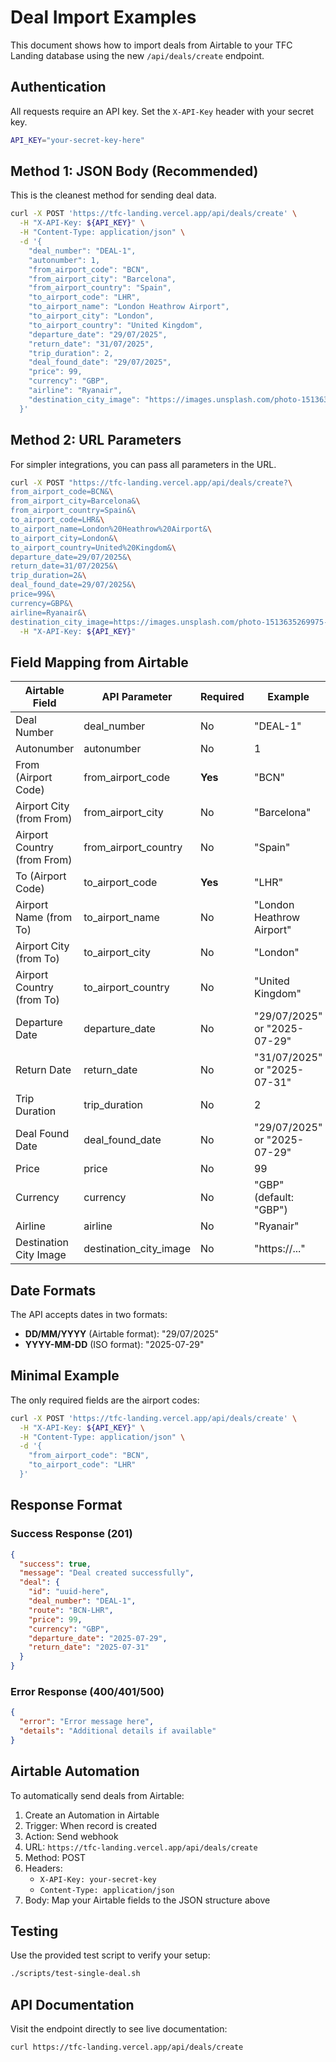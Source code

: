 # Deal Import Examples

This document shows how to import deals from Airtable to your TFC Landing database using the new `/api/deals/create` endpoint.

## Authentication

All requests require an API key. Set the `X-API-Key` header with your secret key.

```bash
API_KEY="your-secret-key-here"
```

## Method 1: JSON Body (Recommended)

This is the cleanest method for sending deal data.

```bash
curl -X POST 'https://tfc-landing.vercel.app/api/deals/create' \
  -H "X-API-Key: ${API_KEY}" \
  -H "Content-Type: application/json" \
  -d '{
    "deal_number": "DEAL-1",
    "autonumber": 1,
    "from_airport_code": "BCN",
    "from_airport_city": "Barcelona",
    "from_airport_country": "Spain",
    "to_airport_code": "LHR",
    "to_airport_name": "London Heathrow Airport",
    "to_airport_city": "London",
    "to_airport_country": "United Kingdom",
    "departure_date": "29/07/2025",
    "return_date": "31/07/2025",
    "trip_duration": 2,
    "deal_found_date": "29/07/2025",
    "price": 99,
    "currency": "GBP",
    "airline": "Ryanair",
    "destination_city_image": "https://images.unsplash.com/photo-1513635269975-59663e0ac1ad?w=800"
  }'
```

## Method 2: URL Parameters

For simpler integrations, you can pass all parameters in the URL.

```bash
curl -X POST "https://tfc-landing.vercel.app/api/deals/create?\
from_airport_code=BCN&\
from_airport_city=Barcelona&\
from_airport_country=Spain&\
to_airport_code=LHR&\
to_airport_name=London%20Heathrow%20Airport&\
to_airport_city=London&\
to_airport_country=United%20Kingdom&\
departure_date=29/07/2025&\
return_date=31/07/2025&\
trip_duration=2&\
deal_found_date=29/07/2025&\
price=99&\
currency=GBP&\
airline=Ryanair&\
destination_city_image=https://images.unsplash.com/photo-1513635269975-59663e0ac1ad?w=800" \
  -H "X-API-Key: ${API_KEY}"
```

## Field Mapping from Airtable

| Airtable Field | API Parameter | Required | Example |
|----------------|---------------|----------|---------|
| Deal Number | deal_number | No | "DEAL-1" |
| Autonumber | autonumber | No | 1 |
| From (Airport Code) | from_airport_code | **Yes** | "BCN" |
| Airport City (from From) | from_airport_city | No | "Barcelona" |
| Airport Country (from From) | from_airport_country | No | "Spain" |
| To (Airport Code) | to_airport_code | **Yes** | "LHR" |
| Airport Name (from To) | to_airport_name | No | "London Heathrow Airport" |
| Airport City (from To) | to_airport_city | No | "London" |
| Airport Country (from To) | to_airport_country | No | "United Kingdom" |
| Departure Date | departure_date | No | "29/07/2025" or "2025-07-29" |
| Return Date | return_date | No | "31/07/2025" or "2025-07-31" |
| Trip Duration | trip_duration | No | 2 |
| Deal Found Date | deal_found_date | No | "29/07/2025" or "2025-07-29" |
| Price | price | No | 99 |
| Currency | currency | No | "GBP" (default: "GBP") |
| Airline | airline | No | "Ryanair" |
| Destination City Image | destination_city_image | No | "https://..." |

## Date Formats

The API accepts dates in two formats:
- **DD/MM/YYYY** (Airtable format): "29/07/2025"
- **YYYY-MM-DD** (ISO format): "2025-07-29"

## Minimal Example

The only required fields are the airport codes:

```bash
curl -X POST 'https://tfc-landing.vercel.app/api/deals/create' \
  -H "X-API-Key: ${API_KEY}" \
  -H "Content-Type: application/json" \
  -d '{
    "from_airport_code": "BCN",
    "to_airport_code": "LHR"
  }'
```

## Response Format

### Success Response (201)
```json
{
  "success": true,
  "message": "Deal created successfully",
  "deal": {
    "id": "uuid-here",
    "deal_number": "DEAL-1",
    "route": "BCN-LHR",
    "price": 99,
    "currency": "GBP",
    "departure_date": "2025-07-29",
    "return_date": "2025-07-31"
  }
}
```

### Error Response (400/401/500)
```json
{
  "error": "Error message here",
  "details": "Additional details if available"
}
```

## Airtable Automation

To automatically send deals from Airtable:

1. Create an Automation in Airtable
2. Trigger: When record is created
3. Action: Send webhook
4. URL: `https://tfc-landing.vercel.app/api/deals/create`
5. Method: POST
6. Headers: 
   - `X-API-Key: your-secret-key`
   - `Content-Type: application/json`
7. Body: Map your Airtable fields to the JSON structure above

## Testing

Use the provided test script to verify your setup:

```bash
./scripts/test-single-deal.sh
```

## API Documentation

Visit the endpoint directly to see live documentation:

```bash
curl https://tfc-landing.vercel.app/api/deals/create
```